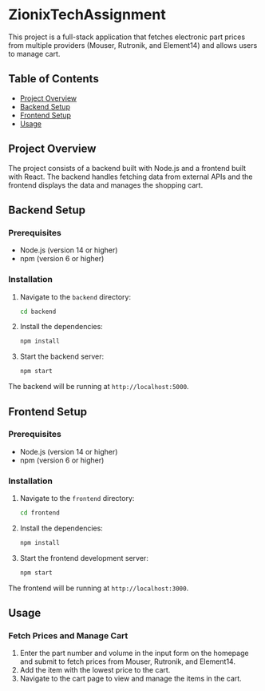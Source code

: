 # ZionixTechAssignment

This project is a full-stack application that fetches electronic part prices from multiple providers (Mouser, Rutronik, and Element14) and allows users to manage cart.

## Table of Contents
- [Project Overview](#project-overview)
- [Backend Setup](#backend-setup)
- [Frontend Setup](#frontend-setup)
- [Usage](#usage)

## Project Overview

The project consists of a backend built with Node.js and a frontend built with React. The backend handles fetching data from external APIs and the frontend displays the data and manages the shopping cart.

## Backend Setup

### Prerequisites

- Node.js (version 14 or higher)
- npm (version 6 or higher)

### Installation

1. Navigate to the `backend` directory:
    ```bash
    cd backend
    ```

2. Install the dependencies:
    ```bash
    npm install
    ```

3. Start the backend server:
    ```bash
    npm start
    ```

The backend will be running at `http://localhost:5000`.

## Frontend Setup

### Prerequisites

- Node.js (version 14 or higher)
- npm (version 6 or higher)

### Installation

1. Navigate to the `frontend` directory:
    ```bash
    cd frontend
    ```

2. Install the dependencies:
    ```bash
    npm install
    ```

3. Start the frontend development server:
    ```bash
    npm start
    ```

The frontend will be running at `http://localhost:3000`.

## Usage

### Fetch Prices and Manage Cart

1. Enter the part number and volume in the input form on the homepage and submit to fetch prices from Mouser, Rutronik, and Element14.
2. Add the item with the lowest price to the cart.
3. Navigate to the cart page to view and manage the items in the cart.
